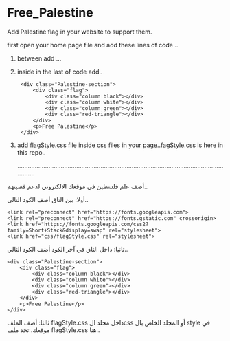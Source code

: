 # Free_Palestine
Add Palestine flag in your website to support them.

first open your home page file and add these lines of code ..
1) between <head></head> add ...

    <link rel="preconnect" href="https://fonts.googleapis.com">
    <link rel="preconnect" href="https://fonts.gstatic.com" crossorigin>
    <link href="https://fonts.googleapis.com/css2?family=Short+Stack&display=swap" rel="stylesheet">
    <link href="css/flagStyle.css" rel="stylesheet">

2) inside <body></body> in the last of code add..
        
        <div class="Palestine-section">
            <div class="flag">
                <div class="column black"></div>
                <div class="column white"></div>
                <div class="column green"></div>
                <div class="red-triangle"></div>
            </div>
            <p>Free Palestine</p>
        </div>

3) add flagStyle.css file inside css files in your page..fagStyle.css is here in this repo..

   
   .................................................................................................................................
   


أضف علم فلسطين في موقعك الالكتروني لدعم قضيتهم..



أولا: بين التاق <head></head> أضف الكود التالي..

    <link rel="preconnect" href="https://fonts.googleapis.com">
    <link rel="preconnect" href="https://fonts.gstatic.com" crossorigin>
    <link href="https://fonts.googleapis.com/css2?family=Short+Stack&display=swap" rel="stylesheet">
    <link href="css/flagStyle.css" rel="stylesheet">


    
ثانيا: داخل التاق <body></body> في آخر الكود أضف الكود التالي..

    <div class="Palestine-section">
        <div class="flag">
            <div class="column black"></div>
            <div class="column white"></div>
            <div class="column green"></div>
            <div class="red-triangle"></div>
        </div>
        <p>Free Palestine</p>
    </div>

    
ثالثا: أضف الملف flagStyle.css داخل مجلد الcss أو المجلد الخاص بال style في موقعك..تجد ملف flagStyle.css هنا.. 

